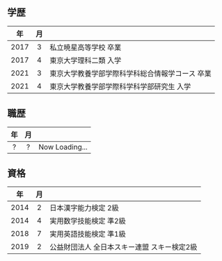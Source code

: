 ## 学歴

|年|月||
|:-:|:-:|---|
|2017|3|私立暁星高等学校 卒業|
|2017|4|東京大学理科二類 入学|
|2021|3|東京大学教養学部学際科学科総合情報学コース 卒業|
|2021|4|東京大学教養学部学際科学科学部研究生 入学|

## 職歴

|年|月||
|:-:|:-:|---|
|?|?|Now Loading...|

## 資格

|年|月||
|:-:|:-:|---|
|2014|2|日本漢字能力検定 2級|
|2014|4|実用数学技能検定 準2級|
|2018|7|実用英語技能検定 準1級|
|2019|2|公益財団法人 全日本スキー連盟 スキー検定2級|
